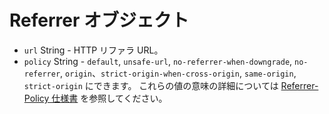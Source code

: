 # Referrer オブジェクト

* `url` String - HTTP リファラ URL。
* `policy` String - `default`, `unsafe-url`, `no-referrer-when-downgrade`, `no-referrer`, `origin`、`strict-origin-when-cross-origin`, `same-origin`, `strict-origin` にできます。 これらの値の意味の詳細については [Referrer-Policy 仕様書][1] を参照してください。

[1]: https://developer.mozilla.org/en-US/docs/Web/HTTP/Headers/Referrer-Policy
